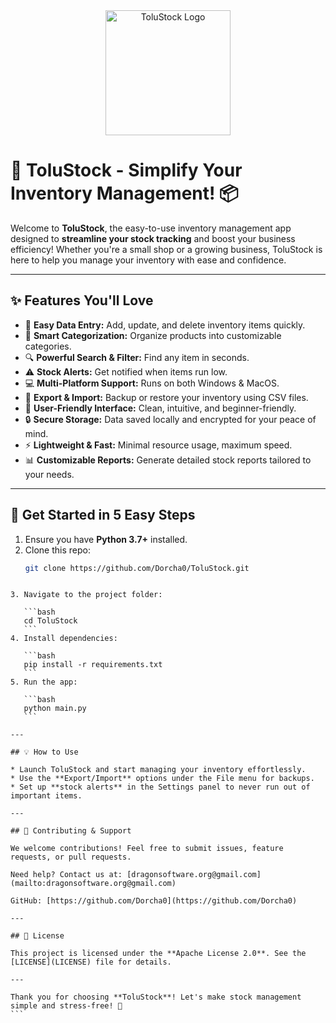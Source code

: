 <div align="center">
  <img src="assets/logo.png" alt="ToluStock Logo" width="200"/>
</div>

# 🚀 ToluStock - Simplify Your Inventory Management! 📦

Welcome to **ToluStock**, the easy-to-use inventory management app designed to **streamline your stock tracking** and boost your business efficiency! Whether you're a small shop or a growing business, ToluStock is here to help you manage your inventory with ease and confidence.

---

## ✨ Features You'll Love

- 📝 **Easy Data Entry:** Add, update, and delete inventory items quickly.
- 📂 **Smart Categorization:** Organize products into customizable categories.
- 🔍 **Powerful Search & Filter:** Find any item in seconds.
- ⚠️ **Stock Alerts:** Get notified when items run low.
- 💻 **Multi-Platform Support:** Runs on both Windows & MacOS.
- 💾 **Export & Import:** Backup or restore your inventory using CSV files.
- 🎨 **User-Friendly Interface:** Clean, intuitive, and beginner-friendly.
- 🔒 **Secure Storage:** Data saved locally and encrypted for your peace of mind.
- ⚡ **Lightweight & Fast:** Minimal resource usage, maximum speed.
- 📊 **Customizable Reports:** Generate detailed stock reports tailored to your needs.

---

## 🚀 Get Started in 5 Easy Steps

1. Ensure you have **Python 3.7+** installed.
2. Clone this repo:
   ```bash
   git clone https://github.com/Dorcha0/ToluStock.git
````

3. Navigate to the project folder:

   ```bash
   cd ToluStock
   ```
4. Install dependencies:

   ```bash
   pip install -r requirements.txt
   ```
5. Run the app:

   ```bash
   python main.py
   ```

---

## 💡 How to Use

* Launch ToluStock and start managing your inventory effortlessly.
* Use the **Export/Import** options under the File menu for backups.
* Set up **stock alerts** in the Settings panel to never run out of important items.

---

## 🤝 Contributing & Support

We welcome contributions! Feel free to submit issues, feature requests, or pull requests.

Need help? Contact us at: [dragonsoftware.org@gmail.com](mailto:dragonsoftware.org@gmail.com)

GitHub: [https://github.com/Dorcha0](https://github.com/Dorcha0)

---

## 📜 License

This project is licensed under the **Apache License 2.0**. See the [LICENSE](LICENSE) file for details.

---

Thank you for choosing **ToluStock**! Let's make stock management simple and stress-free! 🎉
```
